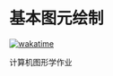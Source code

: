 

# 基本图元绘制

[![wakatime](https://wakatime.com/badge/user/2f4644bc-9c2c-4ef4-a45b-54ad90d38434/project/28a71ad4-adca-4e1a-b266-efd2e6364b54.svg)](https://wakatime.com/badge/user/2f4644bc-9c2c-4ef4-a45b-54ad90d38434/project/28a71ad4-adca-4e1a-b266-efd2e6364b54)

计算机图形学作业